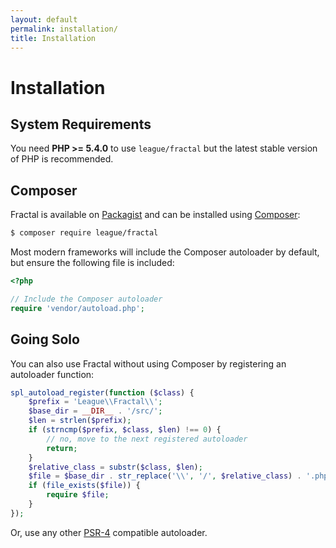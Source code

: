 ```yaml
---
layout: default
permalink: installation/
title: Installation
---
```


Installation
============

## System Requirements

You need **PHP >= 5.4.0** to use `league/fractal` but the latest stable version of PHP is recommended.

## Composer

Fractal is available on [Packagist](https://packagist.org/packages/league/fractal) and can be installed using [Composer](https://getcomposer.org/):

~~~ sh
$ composer require league/fractal
~~~

Most modern frameworks will include the Composer autoloader by default, but ensure the following file is included:

~~~ php
<?php

// Include the Composer autoloader
require 'vendor/autoload.php';
~~~

## Going Solo

You can also use Fractal without using Composer by registering an autoloader function:

~~~ php
spl_autoload_register(function ($class) {
    $prefix = 'League\\Fractal\\';
    $base_dir = __DIR__ . '/src/';
    $len = strlen($prefix);
    if (strncmp($prefix, $class, $len) !== 0) {
        // no, move to the next registered autoloader
        return;
    }
    $relative_class = substr($class, $len);
    $file = $base_dir . str_replace('\\', '/', $relative_class) . '.php';
    if (file_exists($file)) {
        require $file;
    }
});
~~~

Or, use any other [PSR-4](http://www.php-fig.org/psr/psr-4/) compatible autoloader.
